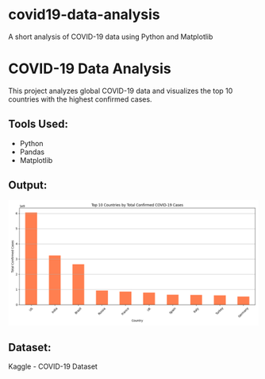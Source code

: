 # covid19-data-analysis
A short analysis of COVID-19 data using Python and Matplotlib

# COVID-19 Data Analysis

This project analyzes global COVID-19 data and visualizes the top 10 countries with the highest confirmed cases.

## Tools Used:
- Python
- Pandas
- Matplotlib

## Output:
![Top 10 Countries](top_10_countries.png)

## Dataset:
Kaggle - COVID-19 Dataset
